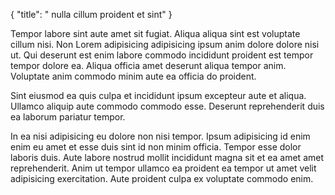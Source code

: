 {
"title": " nulla cillum proident et sint"
}

Tempor labore sint aute amet sit fugiat. Aliqua aliqua sint est voluptate cillum nisi. Non Lorem adipisicing adipisicing ipsum anim dolore dolore nisi ut. Qui deserunt est enim labore commodo incididunt proident est tempor tempor dolore ea. Aliqua officia amet deserunt aliqua tempor anim. Voluptate anim commodo minim aute ea officia do proident.

Sint eiusmod ea quis culpa et incididunt ipsum excepteur aute et aliqua. Ullamco aliquip aute commodo commodo esse. Deserunt reprehenderit duis ea laborum pariatur tempor.

In ea nisi adipisicing eu dolore non nisi tempor. Ipsum adipisicing id enim enim eu amet et esse duis sint id non minim officia. Tempor esse dolor laboris duis. Aute labore nostrud mollit incididunt magna sit et ea amet amet reprehenderit. Anim ut tempor ullamco ea proident ea tempor ut amet velit adipisicing exercitation. Aute proident culpa ex voluptate commodo enim.